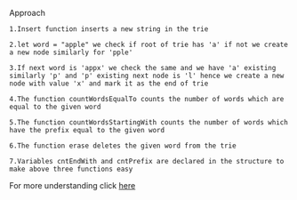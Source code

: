 Approach

    1.Insert function inserts a new string in the trie

    2.let word = "apple" we check if root of trie has 'a' if not we create a new node similarly for 'pple'

    3.If next word is 'appx' we check the same and we have 'a' existing similarly 'p' and 'p' existing next node is 'l' hence we create a new node with value 'x' and mark it as the end of trie 

    4.The function countWordsEqualTo counts the number of words which are equal to the given word

    5.The function countWordsStartingWith counts the number of words which have the prefix equal to the given word

    6.The function erase deletes the given word from the trie

    7.Variables cntEndWith and cntPrefix are declared in the structure to make above three functions easy

For more understanding click [here](https://www.youtube.com/watch?v=K5pcpkEMCN0&list=PLgUwDviBIf0pcIDCZnxhv0LkHf5KzG9zp&index=3)